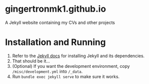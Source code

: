 # gingertronmk1.github.io

A Jekyll website containing my CVs and other projects

# Installation and Running

1. Refer to the [Jekyll docs](https://jekyllrb.com/docs/installation) for installing Jekyll and its dependencies.
2. That should be it...
3. (Optional) If you want the development environment, copy `/misc/development.yml` into `/_data`.
4. Run `bundle exec jekyll serve` to make sure it works.
